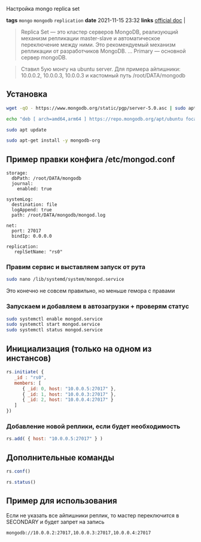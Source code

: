 Настройка mongo replica set

**tags** `mongo` `mongodb` `replication`
**date** 2021-11-15 23:32
**links** [official doc](https://docs.mongodb.com/manual/tutorial/deploy-replica-set/) |

> Replica Set — это кластер серверов MongoDB, реализующий механизм репликации master-slave и автоматическое переключение между ними. Это рекомендуемый механизм репликации от разработчиков MongoDB. ... Primary — основной сервер mongoDB.

> Ставил 5ую монгу на ubuntu server. Для примера айпишники: 10.0.0.2, 10.0.0.3, 10.0.0.3 и кастомный путь 
> /root/DATA/mongodb

## Установка
```bash
wget -qO - https://www.mongodb.org/static/pgp/server-5.0.asc | sudo apt-key add -

echo "deb [ arch=amd64,arm64 ] https://repo.mongodb.org/apt/ubuntu focal/mongodb-org/5.0 multiverse" | sudo tee /etc/apt/sources.list.d/mongodb-org-5.0.list

sudo apt update

sudo apt-get install -y mongodb-org
```
## Пример правки конфига /etc/mongod.conf
```
storage:
  dbPath: /root/DATA/mongodb
  journal:
    enabled: true

systemLog:
  destination: file
  logAppend: true
  path: /root/DATA/mongodb/mongod.log

net:
  port: 27017
  bindIp: 0.0.0.0
  
replication:
   replSetName: "rs0"
```
### Правим сервис и выставляем запуск от рута
```bash
sudo nano /lib/systemd/system/mongod.service
```
Это конечно не совсем правильно, но меньше гемора с правами
### Запускаем и добавляем в автозагрузки + проверям статус
```bash
sudo systemctl enable mongod.service 
sudo systemctl start mongod.service 
sudo systemctl status mongod.service
```

## Инициализация (только на одном из инстансов)
```js
rs.initiate( {
   _id : "rs0",
   members: [
      { _id: 0, host: "10.0.0.5:27017" },
      { _id: 1, host: "10.0.0.3:27017" },
      { _id: 2, host: "10.0.0.4:27017" }
   ]
})
```
### Добавление новой реплики, если будет необходимость
```js
rs.add( { host: "10.0.0.5:27017" } )
```

## Дополнительные команды
```js
rs.conf()

rs.status()
```

## Пример для использования
Если не указать все айпишники реплик, то мастер переключится в SECONDARY и будет запрет на запись
```url
mongodb://10.0.0.2:27017,10.0.0.3:27017,10.0.0.4:27017
```

